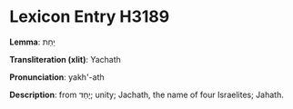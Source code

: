 # Lexicon Entry H3189

**Lemma**: יַחַת

**Transliteration (xlit)**: Yachath

**Pronunciation**: yakh'-ath

**Description**:
from יָחַד; unity; Jachath, the name of four Israelites; Jahath.

